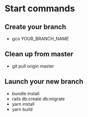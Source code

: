 # Start commands

## Create your branch
- gco YOUR_BRANCH_NAME

## Clean up from master
- git pull origin master

## Launch your new branch
- bundle install
- rails db:create db:migrate
- yarn install
- yarn build
